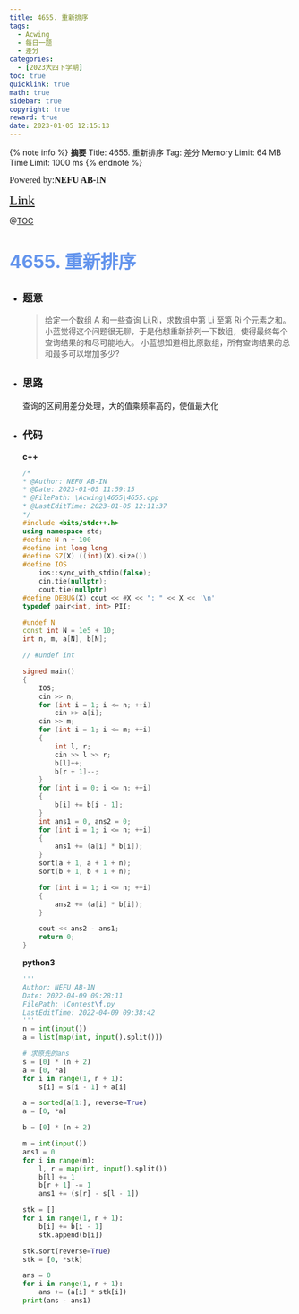 ```yaml
---
title: 4655. 重新排序
tags:
  - Acwing
  - 每日一题
  - 差分
categories:
  - [2023大四下学期]
toc: true
quicklink: true
math: true
sidebar: true
copyright: true
reward: true
date: 2023-01-05 12:15:13
---
```



{% note info %}
**摘要**
Title: 4655. 重新排序
Tag: 差分
Memory Limit: 64 MB
Time Limit: 1000 ms
{% endnote %}
<!-- more -->

<font size=3 face=楷体>Powered by:**NEFU AB-IN**</font>

<font color=#FFA500 size=5 face=楷体>[Link](https://www.acwing.com/problem/content/4658/)</font>

@[TOC](文章目录)

# <font color=#6495ED size=6>4655. 重新排序</font>

* ## <font size=4 face=粗体>题意</font>

  >给定一个数组 A 和一些查询 Li,Ri，求数组中第 Li 至第 Ri 个元素之和。
  >小蓝觉得这个问题很无聊，于是他想重新排列一下数组，使得最终每个查询结果的和尽可能地大。
  >小蓝想知道相比原数组，所有查询结果的总和最多可以增加多少?

* ## <font size=4 face=粗体>思路</font>

  查询的区间用差分处理，大的值乘频率高的，使值最大化

* ## <font size=4 face=粗体>代码</font>

  **c++**
  ```cpp
  /*
  * @Author: NEFU AB-IN
  * @Date: 2023-01-05 11:59:15
  * @FilePath: \Acwing\4655\4655.cpp
  * @LastEditTime: 2023-01-05 12:11:37
  */
  #include <bits/stdc++.h>
  using namespace std;
  #define N n + 100
  #define int long long
  #define SZ(X) ((int)(X).size())
  #define IOS                                                                                                            \
      ios::sync_with_stdio(false);                                                                                       \
      cin.tie(nullptr);                                                                                                  \
      cout.tie(nullptr)
  #define DEBUG(X) cout << #X << ": " << X << '\n'
  typedef pair<int, int> PII;

  #undef N
  const int N = 1e5 + 10;
  int n, m, a[N], b[N];

  // #undef int

  signed main()
  {
      IOS;
      cin >> n;
      for (int i = 1; i <= n; ++i)
          cin >> a[i];
      cin >> m;
      for (int i = 1; i <= m; ++i)
      {
          int l, r;
          cin >> l >> r;
          b[l]++;
          b[r + 1]--;
      }
      for (int i = 0; i <= n; ++i)
      {
          b[i] += b[i - 1];
      }
      int ans1 = 0, ans2 = 0;
      for (int i = 1; i <= n; ++i)
      {
          ans1 += (a[i] * b[i]);
      }
      sort(a + 1, a + 1 + n);
      sort(b + 1, b + 1 + n);

      for (int i = 1; i <= n; ++i)
      {
          ans2 += (a[i] * b[i]);
      }

      cout << ans2 - ans1;
      return 0;
  }
  ```

  **python3**
  ```py
  '''
  Author: NEFU AB-IN
  Date: 2022-04-09 09:28:11
  FilePath: \Contest\f.py
  LastEditTime: 2022-04-09 09:38:42
  '''
  n = int(input())
  a = list(map(int, input().split()))

  # 求原先的ans
  s = [0] * (n + 2)
  a = [0, *a]
  for i in range(1, n + 1):
      s[i] = s[i - 1] + a[i]

  a = sorted(a[1:], reverse=True)
  a = [0, *a]

  b = [0] * (n + 2)

  m = int(input())
  ans1 = 0
  for i in range(m):
      l, r = map(int, input().split())
      b[l] += 1
      b[r + 1] -= 1
      ans1 += (s[r] - s[l - 1])

  stk = []
  for i in range(1, n + 1):
      b[i] += b[i - 1]
      stk.append(b[i])

  stk.sort(reverse=True)
  stk = [0, *stk]

  ans = 0
  for i in range(1, n + 1):
      ans += (a[i] * stk[i])
  print(ans - ans1)
  ```